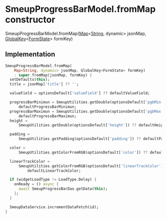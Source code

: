 


# SmeupProgressBarModel.fromMap constructor







SmeupProgressBarModel.fromMap([Map](https://api.flutter.dev/flutter/dart-core/Map-class.html)&lt;[String](https://api.flutter.dev/flutter/dart-core/String-class.html), dynamic> jsonMap, [GlobalKey](https://api.flutter.dev/flutter/widgets/GlobalKey-class.html)&lt;[FormState](https://api.flutter.dev/flutter/widgets/FormState-class.html)> formKey)





## Implementation

```dart
SmeupProgressBarModel.fromMap(
    Map<String, dynamic> jsonMap, GlobalKey<FormState> formKey)
    : super.fromMap(jsonMap, formKey) {
  setDefaults(this);
  title = jsonMap['title'] ?? '';

  valueField = optionsDefault['valueField'] ?? defaultValueField;

  progressBarMinimun = SmeupUtilities.getDouble(optionsDefault['pgbMin']) ??
      defaultProgressBarMinimun;
  progressBarMaximun = SmeupUtilities.getDouble(optionsDefault['pgbMax']) ??
      defaultProgressBarMaximun;
  height =
      SmeupUtilities.getDouble(optionsDefault['height']) ?? defaultHeight;

  padding =
      SmeupUtilities.getPadding(optionsDefault['padding']) ?? defaultPadding;

  color =
      SmeupUtilities.getColorFromRGB(optionsDefault['color']) ?? defaultColor;

  linearTrackColor =
      SmeupUtilities.getColorFromRGB(optionsDefault['linearTrackColor']) ??
          defaultLinearTrackColor;

  if (widgetLoadType != LoadType.Delay) {
    onReady = () async {
      await SmeupProgressBarDao.getData(this);
    };
  }

  SmeupDataService.incrementDataFetch(id);
}
```







